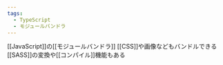 ```yaml
---
tags:
  - TypeScript
  - モジュールバンドラ
---
```

[[JavaScript]]の[[モジュールバンドラ]]
[[CSS]]や画像などもバンドルできる
[[SASS]]の変換や[[コンパイル]]機能もある